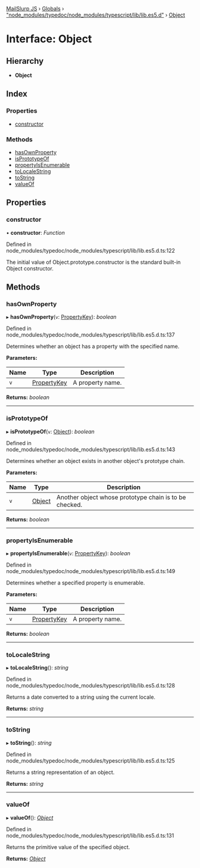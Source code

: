 [MailSlurp JS](../README.md) › [Globals](../globals.md) › ["node_modules/typedoc/node_modules/typescript/lib/lib.es5.d"](../modules/_node_modules_typedoc_node_modules_typescript_lib_lib_es5_d_.md) › [Object](_node_modules_typedoc_node_modules_typescript_lib_lib_es5_d_.object.md)

# Interface: Object

## Hierarchy

* **Object**

## Index

### Properties

* [constructor](_node_modules_typedoc_node_modules_typescript_lib_lib_es5_d_.object.md#constructor)

### Methods

* [hasOwnProperty](_node_modules_typedoc_node_modules_typescript_lib_lib_es5_d_.object.md#hasownproperty)
* [isPrototypeOf](_node_modules_typedoc_node_modules_typescript_lib_lib_es5_d_.object.md#isprototypeof)
* [propertyIsEnumerable](_node_modules_typedoc_node_modules_typescript_lib_lib_es5_d_.object.md#propertyisenumerable)
* [toLocaleString](_node_modules_typedoc_node_modules_typescript_lib_lib_es5_d_.object.md#tolocalestring)
* [toString](_node_modules_typedoc_node_modules_typescript_lib_lib_es5_d_.object.md#tostring)
* [valueOf](_node_modules_typedoc_node_modules_typescript_lib_lib_es5_d_.object.md#valueof)

## Properties

###  constructor

• **constructor**: *Function*

Defined in node_modules/typedoc/node_modules/typescript/lib/lib.es5.d.ts:122

The initial value of Object.prototype.constructor is the standard built-in Object constructor.

## Methods

###  hasOwnProperty

▸ **hasOwnProperty**(`v`: [PropertyKey](../modules/_node_modules_typedoc_node_modules_typescript_lib_lib_es5_d_.md#propertykey)): *boolean*

Defined in node_modules/typedoc/node_modules/typescript/lib/lib.es5.d.ts:137

Determines whether an object has a property with the specified name.

**Parameters:**

Name | Type | Description |
------ | ------ | ------ |
`v` | [PropertyKey](../modules/_node_modules_typedoc_node_modules_typescript_lib_lib_es5_d_.md#propertykey) | A property name.  |

**Returns:** *boolean*

___

###  isPrototypeOf

▸ **isPrototypeOf**(`v`: [Object](_node_modules_typedoc_node_modules_typescript_lib_lib_es5_d_.object.md)): *boolean*

Defined in node_modules/typedoc/node_modules/typescript/lib/lib.es5.d.ts:143

Determines whether an object exists in another object's prototype chain.

**Parameters:**

Name | Type | Description |
------ | ------ | ------ |
`v` | [Object](_node_modules_typedoc_node_modules_typescript_lib_lib_es5_d_.object.md) | Another object whose prototype chain is to be checked.  |

**Returns:** *boolean*

___

###  propertyIsEnumerable

▸ **propertyIsEnumerable**(`v`: [PropertyKey](../modules/_node_modules_typedoc_node_modules_typescript_lib_lib_es5_d_.md#propertykey)): *boolean*

Defined in node_modules/typedoc/node_modules/typescript/lib/lib.es5.d.ts:149

Determines whether a specified property is enumerable.

**Parameters:**

Name | Type | Description |
------ | ------ | ------ |
`v` | [PropertyKey](../modules/_node_modules_typedoc_node_modules_typescript_lib_lib_es5_d_.md#propertykey) | A property name.  |

**Returns:** *boolean*

___

###  toLocaleString

▸ **toLocaleString**(): *string*

Defined in node_modules/typedoc/node_modules/typescript/lib/lib.es5.d.ts:128

Returns a date converted to a string using the current locale.

**Returns:** *string*

___

###  toString

▸ **toString**(): *string*

Defined in node_modules/typedoc/node_modules/typescript/lib/lib.es5.d.ts:125

Returns a string representation of an object.

**Returns:** *string*

___

###  valueOf

▸ **valueOf**(): *[Object](_node_modules_typedoc_node_modules_typescript_lib_lib_es5_d_.object.md)*

Defined in node_modules/typedoc/node_modules/typescript/lib/lib.es5.d.ts:131

Returns the primitive value of the specified object.

**Returns:** *[Object](_node_modules_typedoc_node_modules_typescript_lib_lib_es5_d_.object.md)*
